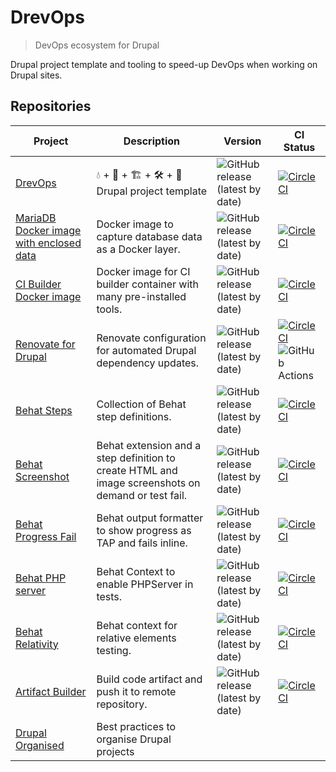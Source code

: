 # DrevOps

> DevOps ecosystem for Drupal

Drupal project template and tooling to speed-up DevOps when working on Drupal sites.

## Repositories 

| Project | Description | Version | CI Status |
|---|---|---|---|
| [DrevOps](https://github.com/drevops/drevops) | 💧 + 🐳 + 🏗️ + 🛠️ + 🧪️ Drupal project template |![GitHub release (latest by date)](https://img.shields.io/github/v/release/drevops/drevops)|[![CircleCI](https://circleci.com/gh/drevops/drevops.svg?style=shield)](https://circleci.com/gh/drevops/drevops)|
| [MariaDB Docker image with enclosed data](https://github.com/drevops/mariadb-drupal-data) | Docker image to capture database data as a Docker layer.|![GitHub release (latest by date)](https://img.shields.io/github/v/release/drevops/mariadb-drupal-data)|[![CircleCI](https://circleci.com/gh/drevops/mariadb-drupal-data.svg?style=shield)](https://circleci.com/gh/drevops/mariadb-drupal-data)|
| [CI Builder Docker image](https://github.com/drevops/ci-builder) | Docker image for CI builder container with many pre-installed tools.|![GitHub release (latest by date)](https://img.shields.io/github/v/release/drevops/ci-builder)|[![CircleCI](https://circleci.com/gh/drevops/ci-builder.svg?style=shield)](https://circleci.com/gh/drevops/ci-builder)|
| [Renovate for Drupal](https://github.com/drevops/renovate-drupal) | Renovate configuration for automated Drupal dependency updates.|![GitHub release (latest by date)](https://img.shields.io/github/v/release/drevops/renovate-drupal)|[![CircleCI](https://dl.circleci.com/status-badge/img/gh/drevops/renovate-circleci-drupal-example/tree/main.svg?style=shield)](https://dl.circleci.com/status-badge/redirect/gh/drevops/renovate-circleci-drupal-example/tree/main)<br/>![GitHub Actions](https://github.com/drevops/renovate-drupal/actions/workflows/renovate.yml/badge.svg)|
| [Behat Steps](https://github.com/drevops/behat-steps) | Collection of Behat step definitions.|![GitHub release (latest by date)](https://img.shields.io/github/v/release/drevops/behat-steps)|[![CircleCI](https://dl.circleci.com/status-badge/img/gh/drevops/behat-steps/tree/master.svg?style=shield)](https://dl.circleci.com/status-badge/redirect/gh/drevops/behat-steps/tree/master)|
| [Behat Screenshot](https://github.com/drevops/behat-screenshot) | Behat extension and a step definition to create HTML and image screenshots on demand or test fail.|![GitHub release (latest by date)](https://img.shields.io/github/v/release/drevops/behat-screenshot)|[![CircleCI](https://circleci.com/gh/drevops/behat-screenshot.svg?style=shield)](https://circleci.com/gh/drevops/behat-screenshot)|
| [Behat Progress Fail](https://github.com/drevops/behat-format-progress-fail) | Behat output formatter to show progress as TAP and fails inline.|![GitHub release (latest by date)](https://img.shields.io/github/v/release/drevops/behat-format-progress-fail)|[![CircleCI](https://circleci.com/gh/drevops/behat-format-progress-fail.svg?style=shield)](https://circleci.com/gh/drevops/behat-format-progress-fail)|
| [Behat PHP server](https://github.com/drevops/behat-phpserver) | Behat Context to enable PHPServer in tests.|![GitHub release (latest by date)](https://img.shields.io/github/v/release/drevops/behat-phpserver)|[![CircleCI](https://circleci.com/gh/drevops/behat-phpserver.svg?style=shield)](https://circleci.com/gh/drevops/behat-phpserver)|
| [Behat Relativity](https://github.com/drevops/behat-relativity) | Behat context for relative elements testing. |![GitHub release (latest by date)](https://img.shields.io/github/v/release/drevops/behat-relativity)|[![CircleCI](https://circleci.com/gh/drevops/behat-relativity.svg?style=shield)](https://circleci.com/gh/drevops/behat-relativity)|
| [Artifact Builder](https://github.com/drevops/git-artifact) | Build code artifact and push it to remote repository.|![GitHub release (latest by date)](https://img.shields.io/github/v/release/drevops/git-artifact)|[![CircleCI](https://circleci.com/gh/drevops/git-artifact.svg?style=shield)](https://circleci.com/gh/drevops/git-artifact)|
| [Drupal Organised](https://github.com/drevops/drupal-organised) | Best practices to organise Drupal projects |||

